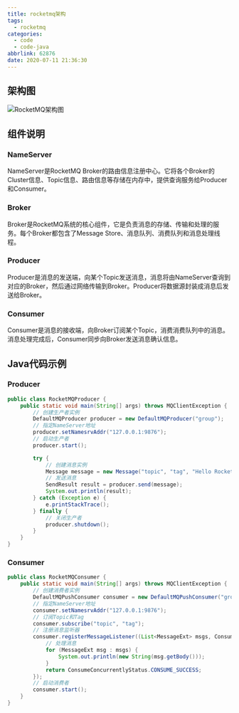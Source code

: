 ```yaml
---
title: rocketmq架构
tags:
  - rocketmq
categories:
  - code
  - code-java
abbrlink: 62876
date: 2020-07-11 21:36:30
---
```


<!--more-->


## 架构图

![RocketMQ架构图](https://rocketmq.apache.org/assets/images/architecture.png)

## 组件说明

### NameServer

NameServer是RocketMQ Broker的路由信息注册中心。它将各个Broker的Cluster信息、Topic信息、路由信息等存储在内存中，提供查询服务给Producer和Consumer。

### Broker

Broker是RocketMQ系统的核心组件，它是负责消息的存储、传输和处理的服务。每个Broker都包含了Message Store、消息队列、消费队列和消息处理线程。

### Producer

Producer是消息的发送端，向某个Topic发送消息，消息将由NameServer查询到对应的Broker，然后通过网络传输到Broker。Producer将数据源封装成消息后发送给Broker。

### Consumer

Consumer是消息的接收端，向Broker订阅某个Topic，消费消费队列中的消息。消息处理完成后，Consumer同步向Broker发送消息确认信息。

## Java代码示例

### Producer

```java
public class RocketMQProducer {
    public static void main(String[] args) throws MQClientException {
        // 创建生产者实例
        DefaultMQProducer producer = new DefaultMQProducer("group");
        // 指定NameServer地址
        producer.setNamesrvAddr("127.0.0.1:9876");
        // 启动生产者
        producer.start();

        try {
            // 创建消息实例
            Message message = new Message("topic", "tag", "Hello RocketMQ".getBytes());
            // 发送消息
            SendResult result = producer.send(message);
            System.out.println(result);
        } catch (Exception e) {
            e.printStackTrace();
        } finally {
            // 关闭生产者
            producer.shutdown();
        }
    }
}
```

### Consumer

```java
public class RocketMQConsumer {
    public static void main(String[] args) throws MQClientException {
        // 创建消费者实例
        DefaultMQPushConsumer consumer = new DefaultMQPushConsumer("group");
        // 指定NameServer地址
        consumer.setNamesrvAddr("127.0.0.1:9876");
        // 订阅Topic和Tag
        consumer.subscribe("topic", "tag");
        // 注册消息监听器
        consumer.registerMessageListener((List<MessageExt> msgs, ConsumeConcurrentlyContext context) -> {
            // 处理消息
            for (MessageExt msg : msgs) {
                System.out.println(new String(msg.getBody()));
            }
            return ConsumeConcurrentlyStatus.CONSUME_SUCCESS;
        });
        // 启动消费者
        consumer.start();
    }
}
```
